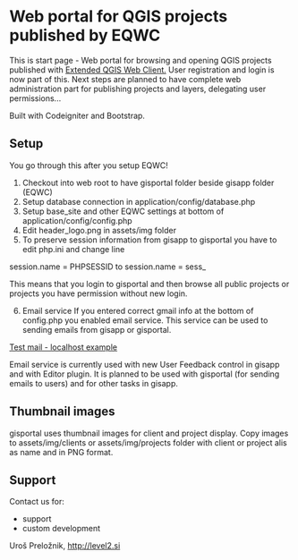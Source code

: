 Web portal for QGIS projects published by EQWC
==============================================

This is start page - Web portal for browsing and opening QGIS projects published with [Extended QGIS Web Client.](https://github.com/uprel/gisapp)
User registration and login is now part of this. Next steps are planned to have complete web administration part for publishing projects and layers,
delegating user permissions...

Built with Codeigniter and Bootstrap.

## Setup

You go through this after you setup EQWC!

1. Checkout into web root to have gisportal folder beside gisapp folder (EQWC)
2. Setup database connection in application/config/database.php
3. Setup base_site and other EQWC settings at bottom of application/config/config.php
4. Edit header_logo.png in assets/img folder
5. To preserve session information from gisapp to gisportal you have to edit php.ini and change line

session.name = PHPSESSID
to
session.name = sess_

This means that you login to gisportal and then browse all public projects or projects you have permission without
new login.

6. Email service
If you entered correct gmail info at the bottom of config.php you enabled email service. This service can be used to sending
emails from gisapp or gisportal.

[Test mail - localhost example](http://localhost/gisportal/index.php/mail/test)

Email service is currently used with new User Feedback control in gisapp and with Editor plugin.
It is planned to be used with gisportal (for sending emails to users) and for other tasks in gisapp.

## Thumbnail images

gisportal uses thumbnail images for client and project display. Copy images to assets/img/clients or assets/img/projects
folder with client or project alis as name and in PNG format.

## Support

Contact us for:
* support
* custom development

Uroš Preložnik, http://level2.si
